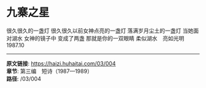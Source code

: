 # 九寨之星

很久很久的一盏灯
很久很久以前女神点亮的一盏灯
落满岁月尘土的一盏灯
当她面对湖水
女神的镜子中
变成了两盏
那就是你的一双眼睛
柔似湖水　亮如光明
1987.10

---

**原文链接**: https://haizi.huhaitai.com/03/004  
**章节**: 第三编　短诗（1987—1989）  
**路径**: /03/004
